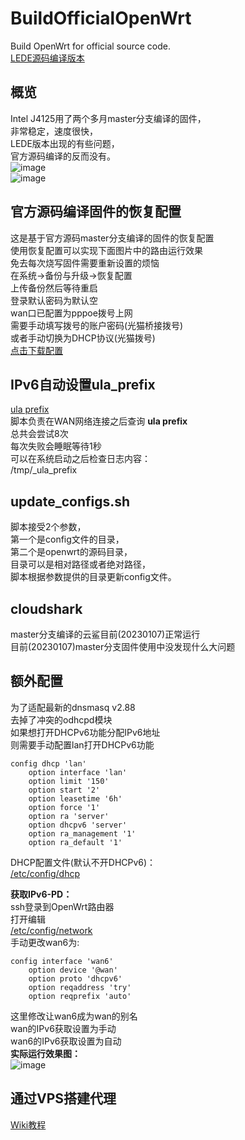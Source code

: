 # BuildOfficialOpenWrt

Build OpenWrt for official source code.  
[LEDE源码编译版本](https://github.com/ecrasy/BuildOpenWrt)  

## 概览 
Intel J4125用了两个多月master分支编译的固件，  
非常稳定，速度很快，  
LEDE版本出现的有些问题，  
官方源码编译的反而没有。  
![image](https://github.com/ecrasy/BuildOfficialOpenWrt/blob/main/pics/config.jpg)  
![image](https://github.com/ecrasy/BuildOfficialOpenWrt/blob/main/pics/network.jpg)  

## 官方源码编译固件的恢复配置
这是基于官方源码master分支编译的固件的恢复配置  
使用恢复配置可以实现下面图片中的路由运行效果  
免去每次烧写固件需要重新设置的烦恼  
在系统->备份与升级->恢复配置  
上传备份然后等待重启  
登录默认密码为默认空  
wan口已配置为pppoe拨号上网  
需要手动填写拨号的账户密码(光猫桥接拨号)  
或者手动切换为DHCP协议(光猫拨号)  
[点击下载配置](https://github.com/ecrasy/BuildOfficialOpenWrt/blob/main/wiki/backup-OpenWrt-common.tar.gz)    

## IPv6自动设置ula_prefix
[ula prefix](https://github.com/ecrasy/BuildOfficialOpenWrt/blob/main/data/etc/095-ula-prefix)  
脚本负责在WAN网络连接之后查询 **ula prefix**  
总共会尝试8次  
每次失败会睡眠等待1秒  
可以在系统启动之后检查日志内容：  
/tmp/_ula_prefix  

## update_configs.sh
脚本接受2个参数，  
第一个是config文件的目录，  
第二个是openwrt的源码目录，  
目录可以是相对路径或者绝对路径，  
脚本根据参数提供的目录更新config文件。

## cloudshark 
master分支编译的云鲨目前(20230107)正常运行  
目前(20230107)master分支固件使用中没发现什么大问题

## 额外配置  
为了适配最新的dnsmasq v2.88  
去掉了冲突的odhcpd模块  
如果想打开DHCPv6功能分配IPv6地址  
则需要手动配置lan打开DHCPv6功能
```
config dhcp 'lan'
	option interface 'lan'
	option limit '150'
	option start '2'
	option leasetime '6h'
	option force '1'
	option ra 'server'
	option dhcpv6 'server'
	option ra_management '1'
	option ra_default '1'
```	
DHCP配置文件(默认不开DHCPv6)：  
[/etc/config/dhcp](https://github.com/ecrasy/BuildOfficialOpenWrt/blob/main/wiki/dhcp)  

**获取IPv6-PD：**  
ssh登录到OpenWrt路由器  
打开编辑  
[/etc/config/network](https://github.com/ecrasy/BuildOfficialOpenWrt/blob/main/wiki/network)  
手动更改wan6为:  
```
config interface 'wan6'
	option device '@wan'
	option proto 'dhcpv6'
	option reqaddress 'try'
	option reqprefix 'auto'
```  
这里修改让wan6成为wan的别名  
wan的IPv6获取设置为手动  
wan6的IPv6获取设置为自动  
**实际运行效果图：**  
![image](https://github.com/ecrasy/BuildOfficialOpenWrt/blob/main/wiki/network.jpg)  

## 通过VPS搭建代理
[Wiki教程](https://github.com/ecrasy/BuildOpenwrt/wiki)  

